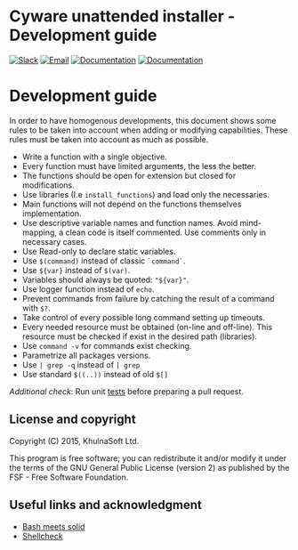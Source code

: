 Cyware unattended installer - Development guide
========================================

[![Slack](https://img.shields.io/badge/slack-join-blue.svg)](https://cyware.khulnasoft.com/community/join-us-on-slack/)
[![Email](https://img.shields.io/badge/email-join-blue.svg)](https://groups.google.com/forum/#!forum/cyware)
[![Documentation](https://img.shields.io/badge/docs-view-green.svg)](https://documentation.cyware.khulnasoft.com)
[![Documentation](https://img.shields.io/badge/web-view-green.svg)](https://cyware.khulnasoft.com)

# Development guide

In order to have homogenous developments, this document shows some rules to be taken into account when adding or modifying capabilities. These rules must be taken into account as much as possible.

- Write a function with a single objective.
- Every function must have limited arguments, the less the better.
- The functions should be open for extension but closed for modifications.
- Use libraries (I.e `install_functions`) and load only the necessaries.
- Main functions will not depend on the functions themselves implementation.
- Use descriptive variable names and function names. Avoid mind-mapping, a clean code is itself commented. Use comments only in necessary cases.
- Use Read-only to declare static variables.
- Use `$(command)` instead of classic `` `command` ``.
- Use `${var}` instead of `$(var)`.
- Variables should always be quoted: `"${var}"`.
- Use logger function instead of `echo`.
- Prevent commands from failure by catching the result of a command with `$?`.
- Take control of every possible long command setting up timeouts.
- Every needed resource must be obtained (on-line and off-line). This resource must be checked if exist in the desired path (libraries).
- Use `command -v` for commands exist checking.
- Parametrize all packages versions.
- Use `| grep -q` instead of `| grep`
- Use standard `$((..))` instead of old `$[]`

*Additional check*: Run unit [tests](/tests/unattended/unit/README) before preparing a pull request.

## License and copyright

Copyright (C) 2015, KhulnaSoft Ltd.

This program is free software; you can redistribute it
and/or modify it under the terms of the GNU General Public
License (version 2) as published by the FSF - Free Software
Foundation.

## Useful links and acknowledgment

- [Bash meets solid](https://codewizardly.com/bash-meets-solid/)
- [Shellcheck](https://github.com/koalaman/shellcheck#gallery-of-bad-code)
